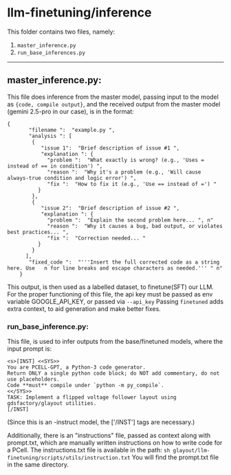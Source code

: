 # llm-finetuning/inference

This folder contains two files, namely:
1. `master_inference.py`
2. `run_base_inferences.py`

----------------------------------------------------------------------------

## master_inference.py:

This file does inference from the master model, passing input to the model as `{code, compile output}`, and the received output from the master model (gemini 2.5-pro in our case), is in the format:
```
{
       "filename ":  "example.py ",
       "analysis ": [
        {
           "issue 1":  "Brief description of issue #1 ",
           "explanation ": {
             "problem ":  "What exactly is wrong? (e.g., 'Uses = instead of == in condition') ",
             "reason ":  "Why it's a problem (e.g., 'Will cause always-true condition and logic error') ",
             "fix ":  "How to fix it (e.g., 'Use == instead of =') "
          }
        },
        {
           "issue 2":  "Brief description of issue #2 ",
           "explanation ": {
             "problem ":  "Explain the second problem here... ", n"
             "reason ":  "Why it causes a bug, bad output, or violates best practices... ",
             "fix ":  "Correction needed... "
          }
        }
      ],
       "fixed_code ":  "'''Insert the full corrected code as a string here. Use   n for line breaks and escape characters as needed.''' " n"
    }
```

This output, is then used as a labelled dataset, to finetune(SFT) our LLM.
For the proper functioning of this file, the api key must be passed as env variable GOOGLE_API_KEY, or passed via `--api_key`
Passing `finetuned` adds extra context, to aid generation and make better fixes.



### run_base_inference.py:

This file, is used to infer outputs from the base/finetuned models, where the input prompt is:
```
<s>[INST] <<SYS>>
You are PCELL-GPT, a Python-3 code generator.
Return ONLY a single python code block; do NOT add commentary, do not use placeholders.
Code **must** compile under `python -m py_compile`.
<</SYS>>
TASK: Implement a flipped voltage follower layout using gdsfactory/glayout utilities.
[/INST]
```
(Since this is an -instruct model, the ['/INST'] tags are necessary.)

Additionally, there is an "instructions" file, passed as context along with prompt.txt, which are manually written instructions on how to write code for a PCell. 
The instructions.txt file is available in the path: `sh glayout/llm-finetuning/scripts/utils/instruction.txt`
You will find the prompt.txt file in the same directory.
